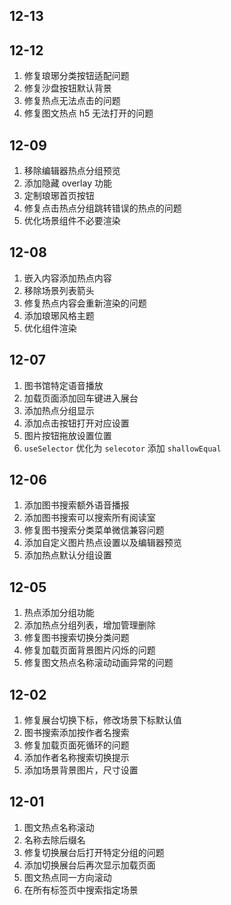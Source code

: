 ## 12-13


## 12-12

1. 修复琅琊分类按钮适配问题
2. 修复沙盘按钮默认背景
3. 修复热点无法点击的问题
4. 修复图文热点 h5 无法打开的问题

## 12-09

1. 移除编辑器热点分组预览
2. 添加隐藏 overlay 功能
3. 定制琅琊首页按钮
4. 修复点击热点分组跳转错误的热点的问题
5. 优化场景组件不必要渲染

## 12-08

1. 嵌入内容添加热点内容
2. 移除场景列表箭头
3. 修复热点内容会重新渲染的问题
4. 添加琅琊风格主题
5. 优化组件渲染

## 12-07

1. 图书馆特定语音播放
2. 加载页面添加回车键进入展台
3. 添加热点分组显示
4. 添加点击按钮打开对应设置
5. 图片按钮拖放设置位置
6. `useSelector` 优化为 `selecotor` 添加 `shallowEqual`

## 12-06

1. 添加图书搜索额外语音播报
2. 添加图书搜索可以搜索所有阅读室
3. 修复图书搜索分类菜单微信兼容问题
4. 添加自定义图片热点设置以及编辑器预览
5. 添加热点默认分组设置

## 12-05

1. 热点添加分组功能
2. 添加热点分组列表，增加管理删除
3. 修复图书搜索切换分类问题
4. 修复加载页面背景图片闪烁的问题
5. 修复图文热点名称滚动动画异常的问题

## 12-02

1. 修复展台切换下标，修改场景下标默认值
2. 图书搜索添加按作者名搜索
3. 修复加载页面死循环的问题
4. 添加作者名称搜索切换提示
5. 添加场景背景图片，尺寸设置

## 12-01

1. 图文热点名称滚动
2. 名称去除后缀名
3. 修复切换展台后打开特定分组的问题
4. 添加切换展台后再次显示加载页面
5. 图文热点同一方向滚动
6. 在所有标签页中搜索指定场景